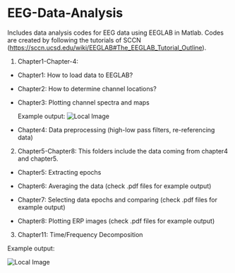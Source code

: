 # EEG-Data-Analysis

Includes data analysis codes for EEG data using EEGLAB in Matlab. Codes are created by following the tutorials of SCCN (https://sccn.ucsd.edu/wiki/EEGLAB#The_EEGLAB_Tutorial_Outline).

1. Chapter1-Chapter-4:
  * Chapter1: How to load data to EEGLAB?
  
  * Chapter2: How to determine channel locations?
  
  * Chapter3: Plotting channel spectra and maps

    Example output:
    ![Local Image](./Chapter1-Chapter4/TugceGurbuz_datascroll_chapter4_chan17_33.png)
  
  * Chapter4: Data preprocessing (high-low pass filters, re-referencing data)
  
2. Chapter5-Chapter8: This folders include the data coming from chapter4 and chapter5.
 * Chapter5: Extracting epochs
 
 * Chapter6: Averaging the data (check .pdf files for example output)
 
 * Chapter7: Selecting data epochs and comparing (check .pdf files for example output)
 
 * Chapter8: Plotting ERP images (check .pdf files for example output)
 
 3. Chapter11: Time/Frequency Decomposition
 
 Example output: 

![Local Image](./Chapter11/O2.png)

